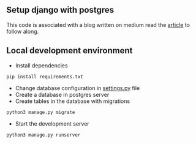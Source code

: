 ## Setup django with postgres 
This code is associated with a blog written on medium read the [article](https://gh0stfrk.medium.com/set-up-a-django-application-with-postgres-database-1da6c4ce6b25) to follow along.


## Local development environment 
- Install dependencies 
```
pip install requirements.txt
```
- Change database configuration in [settings.py](./djangowithpostgress/settings.py) file
- Create a database in postgres server
- Create tables in the database with migrations
```
python3 manage.py migrate
```
- Start the development server 
```
python3 manage.py runserver
```
